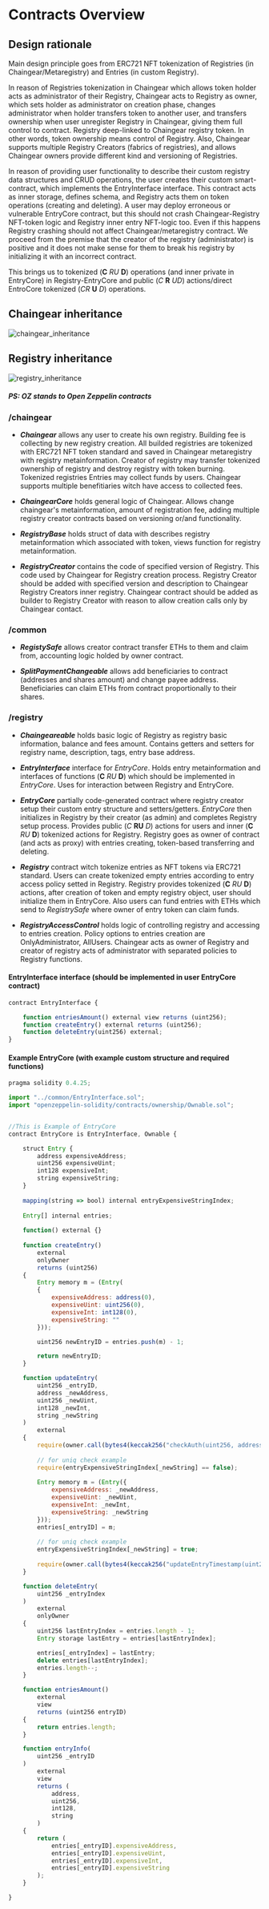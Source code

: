 # Contracts Overview

## Design rationale

Main design principle goes from ERC721 NFT tokenization of Registries (in Chaingear/Metaregistry) and Entries (in custom Registry). 

In reason of Registries tokenization in Chaingear which allows token holder acts as administrator of their Registry, Chaingear acts to Registry as owner, which sets holder as administrator on creation phase, changes administrator when holder transfers token to another user, and transfers ownership when user unregister Registry in Chaingear, giving them full control to contract. Registry deep-linked to Chaingear registry token. In other words, token ownership means control of Registry. Also, Chaingear supports multiple Registry Creators (fabrics of registries), and allows Chaingear owners provide different kind and versioning of Registries.

In reason of providing user functionality to describe their custom registry data structures and CRUD operations, the user creates their custom smart-contract, which implements the EntryInterface interface. This contract acts as inner storage, defines schema, and Registry acts them on token operations (creating and deleting). A user may deploy erroneous or vulnerable EntryCore contract, but this should not crash Chaingear-Registry NFT-token logic and Registry inner entry NFT-logic too. Even if this happens Registry crashing should not affect Chaingear/metaregistry contract. We proceed from the premise that the creator of the registry (administrator) is positive and it does not make sense for them to break his registry by initializing it with an incorrect contract.

This brings us to tokenized (**C** _RU_ **D**) operations (and inner private in EntryCore) in Registry-EntryCore and public (_C_ **R** _UD_) actions/direct EntroCore tokenized (_CR_ **U** _D_) operations.

## Chaingear inheritance 
![chaingear_inheritance](mermaid/contracts-chaingear_inheritance.svg)

## Registry inheritance
![registry_inheritance](mermaid/contracts-registry_inheritance.svg)

##### PS: OZ stands to Open Zeppelin contracts

### /chaingear
- **_Chaingear_** allows any user to create his own registry. Building fee is collecting by new registry creation. All builded registries are tokenized with ERC721 NFT token standard and saved in Chaingear metaregistry with registry metainformation. Creator of registry may transfer tokenized ownership of registry and destroy registry with token burning. Tokenized registries Entries may collect funds by users. Chaingear supports multiple benefitiaries witch have access to collected fees. 

- **_ChaingearCore_** holds general logic of Chaingear. Allows change chaingear's metainformation, amount of registration fee, adding multiple registry creator contracts based on versioning or/and functionality.

- **_RegistryBase_** holds struct of data with describes registry metainformation which associated with token, views function for registry metainformation.

- **_RegistryCreator_** contains the code of specified version of Registry. This code used by Chaingear for Registry creation process. Registry Creator should be added with specified version and description to Chaingear Registry Creators inner registry. Chaingear contract should be added as builder to Registry Creator with reason to allow creation calls only by Chaingear contact.

### /common
- **_RegistySafe_** allows creator contract transfer ETHs to them and claim from, accounting logic holded by owner contract.

- **_SplitPaymentChangeable_** allows add beneficiaries to contract (addresses and shares amount) and change payee address. Beneficiaries can claim ETHs from contract proportionally to their shares.

### /registry
- **_Chaingeareable_** holds basic logic of Registry as registry basic information, balance and fees amount. Contains getters and setters for registry name, description, tags, entry base address.

- **_EntryInterface_** interface for _EntryCore_. Holds entry metainformation and interfaces of functions (**C** _RU_ **D**) which should be implemented in _EntryCore_. Uses for interaction between Registry and EntryCore.

- **_EntryCore_** partially code-generated contract where registry creator setup their custom entry structure and setters/getters. _EntryCore_ then initializes in Registry by their creator (as admin) and completes Registry setup process. Provides public (_C_ **RU** _D_) actions for users and inner (**C** _RU_ **D**) tokenized actions for Registry.  Registry goes as owner of contract (and acts as proxy) with entries creating, token-based transferring and deleting.

- **_Registry_** contract witch tokenize entries as NFT tokens via ERC721 standard. Users can create tokenized empty entries according to entry access policy setted in Registry. Registry provides tokenized (**C** _RU_ **D**) actions, after creation of token and empty registry object, user should initialize them in EntryCore. Also users can fund entries with ETHs which send to _RegistrySafe_ where owner of entry token can claim funds.

- **_RegistryAccessControl_** holds logic of controlling registry and accessing to entries creation. Policy options to entries creation are OnlyAdministrator, AllUsers. Chaingear acts as owner of Registry and creator of registry acts of administrator with separated policies to Registry functions.

#### EntryInterface interface (should be implemented in user EntryCore contract)
```js
contract EntryInterface {

    function entriesAmount() external view returns (uint256);
    function createEntry() external returns (uint256);
    function deleteEntry(uint256) external;
}
```

#### Example EntryCore (with example custom structure and required functions)
```js
pragma solidity 0.4.25;

import "../common/EntryInterface.sol";
import "openzeppelin-solidity/contracts/ownership/Ownable.sol";


//This is Example of EntryCore
contract EntryCore is EntryInterface, Ownable {

    struct Entry {
        address expensiveAddress;
        uint256 expensiveUint;
        int128 expensiveInt;
        string expensiveString;
    }
    
    mapping(string => bool) internal entryExpensiveStringIndex;
    
    Entry[] internal entries;
    
    function() external {}
    
    function createEntry()
        external
        onlyOwner
        returns (uint256)
    {
        Entry memory m = (Entry(
        {
            expensiveAddress: address(0),
            expensiveUint: uint256(0),
            expensiveInt: int128(0),
            expensiveString: ""
        }));

        uint256 newEntryID = entries.push(m) - 1;

        return newEntryID;
    }

    function updateEntry(
        uint256 _entryID, 
        address _newAddress, 
        uint256 _newUint, 
        int128 _newInt, 
        string _newString
    )
        external
    {
        require(owner.call(bytes4(keccak256("checkAuth(uint256, address)")), _entryID, msg.sender));
        
        // for uniq check example
        require(entryExpensiveStringIndex[_newString] == false);
            
        Entry memory m = (Entry({
            expensiveAddress: _newAddress,
            expensiveUint: _newUint,
            expensiveInt: _newInt,
            expensiveString: _newString
        }));
        entries[_entryID] = m;
        
        // for uniq check example
        entryExpensiveStringIndex[_newString] = true;
        
        require(owner.call(bytes4(keccak256("updateEntryTimestamp(uint256)")), _entryID));
    }

    function deleteEntry(
        uint256 _entryIndex
    )
        external
        onlyOwner
    {
        uint256 lastEntryIndex = entries.length - 1;
        Entry storage lastEntry = entries[lastEntryIndex];

        entries[_entryIndex] = lastEntry;
        delete entries[lastEntryIndex];
        entries.length--;
    }

    function entriesAmount()
        external
        view
        returns (uint256 entryID)
    {
        return entries.length;
    }

    function entryInfo(
        uint256 _entryID
    )
        external
        view
        returns (
            address, 
            uint256, 
            int128, 
            string
        )
    {
        return (
            entries[_entryID].expensiveAddress,
            entries[_entryID].expensiveUint,
            entries[_entryID].expensiveInt,
            entries[_entryID].expensiveString
        );
    }

}
```
    